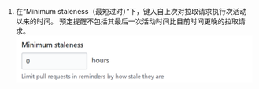 1. 在“Minimum staleness（最短过时）”下，键入自上次对拉取请求执行次活动以来的时间。 预定提醒不包括其最后一次活动时间比目前时间更晚的拉取请求。 ![最短过时字段](/assets/images/help/settings/scheduled-reminders-min-staleness-field.png)